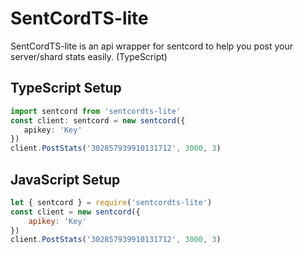 # SentCordTS-lite
 SentCordTS-lite is an api wrapper for sentcord to help you post your server/shard stats easily. (TypeScript)

 ## TypeScript Setup
 ```typescript
import sentcord from 'sentcordts-lite'
const client: sentcord = new sentcord({
    apikey: 'Key'
})
client.PostStats('302857939910131712', 3000, 3)
```
## JavaScript Setup
```javascript
let { sentcord } = require('sentcordts-lite')
const client = new sentcord({
    apikey: 'Key'
})
client.PostStats('302857939910131712', 3000, 3)
```